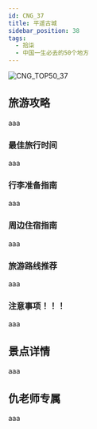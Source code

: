 ```yaml
---
id: CNG_37
title: 平遥古城
sidebar_position: 38
tags:
  - 拾柒
  - 中国一生必去的50个地方
---
```

![CNG_TOP50_37](/img/love/CNG_TOP50/37.png)

## 旅游攻略

aaa

### 最佳旅行时间

aaa

### 行李准备指南

aaa

### 周边住宿指南

aaa

### 旅游路线推荐

aaa

### 注意事项！！！

aaa

## 景点详情

aaa

## 仇老师专属

aaa
